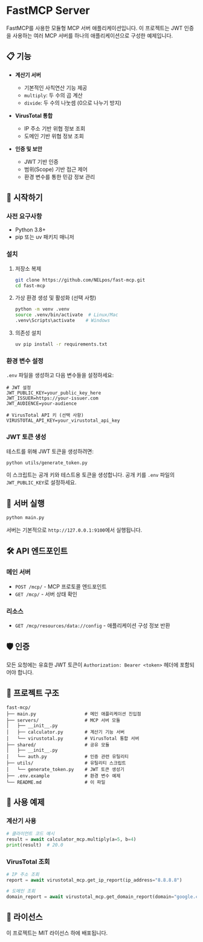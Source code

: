 # FastMCP Server

FastMCP를 사용한 모듈형 MCP 서버 애플리케이션입니다. 이 프로젝트는 JWT 인증을 사용하는 여러 MCP 서버를 하나의 애플리케이션으로 구성한 예제입니다.

## 📋 기능

- **계산기 서버**
  - 기본적인 사칙연산 기능 제공
  - `multiply`: 두 수의 곱 계산
  - `divide`: 두 수의 나눗셈 (0으로 나누기 방지)

- **VirusTotal 통합**
  - IP 주소 기반 위협 정보 조회
  - 도메인 기반 위협 정보 조회

- **인증 및 보안**
  - JWT 기반 인증
  - 범위(Scope) 기반 접근 제어
  - 환경 변수를 통한 민감 정보 관리

## 🚀 시작하기

### 사전 요구사항

- Python 3.8+
- pip 또는 uv 패키지 매니저

### 설치

1. 저장소 복제
   ```bash
   git clone https://github.com/NELpos/fast-mcp.git
   cd fast-mcp
   ```

2. 가상 환경 생성 및 활성화 (선택 사항)
   ```bash
   python -m venv .venv
   source .venv/bin/activate  # Linux/Mac
   .venv\Scripts\activate    # Windows
   ```

3. 의존성 설치
   ```bash
   uv pip install -r requirements.txt
   ```

### 환경 변수 설정

`.env` 파일을 생성하고 다음 변수들을 설정하세요:

```env
# JWT 설정
JWT_PUBLIC_KEY=your_public_key_here
JWT_ISSUER=https://your-issuer.com
JWT_AUDIENCE=your-audience

# VirusTotal API 키 (선택 사항)
VIRUSTOTAL_API_KEY=your_virustotal_api_key
```

### JWT 토큰 생성

테스트를 위해 JWT 토큰을 생성하려면:

```bash
python utils/generate_token.py
```

이 스크립트는 공개 키와 테스트용 토큰을 생성합니다. 공개 키를 `.env` 파일의 `JWT_PUBLIC_KEY`로 설정하세요.

## 🏃 서버 실행

```bash
python main.py
```

서버는 기본적으로 `http://127.0.0.1:9100`에서 실행됩니다.

## 🛠️ API 엔드포인트

### 메인 서버
- `POST /mcp/` - MCP 프로토콜 엔드포인트
- `GET /mcp/` - 서버 상태 확인

### 리소스
- `GET /mcp/resources/data://config` - 애플리케이션 구성 정보 반환

## 🛡️ 인증

모든 요청에는 유효한 JWT 토큰이 `Authorization: Bearer <token>` 헤더에 포함되어야 합니다.

## 📂 프로젝트 구조

```
fast-mcp/
├── main.py                  # 메인 애플리케이션 진입점
├── servers/                 # MCP 서버 모듈
│   ├── __init__.py
│   ├── calculator.py        # 계산기 기능 서버
│   └── virustotal.py        # VirusTotal 통합 서버
├── shared/                  # 공유 모듈
│   ├── __init__.py
│   └── auth.py              # 인증 관련 유틸리티
├── utils/                   # 유틸리티 스크립트
│   └── generate_token.py    # JWT 토큰 생성기
├── .env.example             # 환경 변수 예제
└── README.md                # 이 파일
```

## 📝 사용 예제

### 계산기 사용

```python
# 클라이언트 코드 예시
result = await calculator_mcp.multiply(a=5, b=4)
print(result)  # 20.0
```

### VirusTotal 조회

```python
# IP 주소 조회
report = await virustotal_mcp.get_ip_report(ip_address="8.8.8.8")

# 도메인 조회
domain_report = await virustotal_mcp.get_domain_report(domain="google.com")
```

## 📄 라이선스

이 프로젝트는 MIT 라이선스 하에 배포됩니다.
